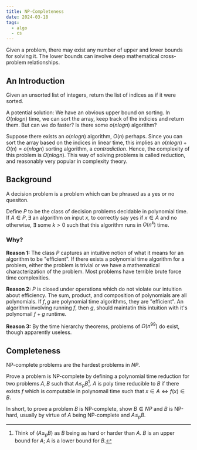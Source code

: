 ```yaml
---
title: NP-Completeness
date: 2024-03-18
tags:
  - algo
  - cs
---
```


Given a problem, there may exist any number of upper and lower bounds for solving it. The lower bounds can involve deep mathematical cross-problem relationships.

## An Introduction
Given an unsorted list of integers, return the list of indices as if it were sorted.

A potential solution: We have an obvious upper bound on sorting. In $O(nlogn)$ time, we can sort the array, keep track of the indicies and return them. But can we do faster? Is there some $o(nlogn)$ algorithm?

Suppose there exists an $o(nlogn)$ algorithm, $O(n)$ perhaps. Since you can sort the array based on the indices in linear time, this implies an $o(nlogn) + O(n) = o(nlogn)$ sorting algorithm, a *contradiction*. Hence, the complexity of this problem is $\Omega(nlogn)$. This way of solving problems is called reduction, and reasonably very popular in complexity theory.

## Background
A decision problem is a problem which can be phrased as a yes or no quesiton.

Define $P$ to be the class of decision problems decidable in polynomial time. If $A \in P, \exists$ an algorithm on input $x$, to correctly say yes if $x \in A$ and no otherwise, $\exists$ some $k > 0$ such that this algorithm runs in $O(n^k)$ time.

### Why?
**Reason 1:** The class $P$ captures an intuitive notion of what it means for an algorithm to be "efficient". If there exists a polynomial time algorithm for a problem, either the problem is trivial or we have a mathematical characterization of the problem. Most problems have terrible brute force time complexities.

**Reason 2:** $P$ is closed under operations which do not violate our intuition about efficiency. The sum, product, and composition of polynomials are all polynomials. If $f, g$ are polynomial time algorithms, they are "efficient". An algorithm involving running $f$, then $g$, should maintatin this intuition with it's polynomail $f + g$ runtime.

**Reason 3:** By the time hierarchy theorems, problems of $\Omega(n^{99})$ do exist, though apparently useless. 

## Completeness
NP-complete problems are the hardest problems in $NP$.

Prove a problem is NP-complete by defining a polynomial time reduction for two problems $A, B$ such that $A \leq_{p} B$[^1]. $A$ is poly time reducible to $B$ if there exists $f$ which is computable in polynomail time such that $x \in A \iff f(x) \in B$.

In short, to prove a problem $B$ is NP-complete, show $B \in NP$ and $B$ is NP-hard, usually by virtue of $A$ being NP-complete and $A \leq_p B$.

[^1]: Think of ($A \leq_{p} B$) as $B$ being as hard or harder than $A$. $B$ is an upper bound for $A$; $A$ is a lower bound for $B$.
